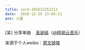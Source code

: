 ```yaml
---
title: card-201612252312
date:  2016-12-25 23:04:11
pos: 火星
---
```

[呆] 分享单曲<a  href="https://weibo.cn/sinaurl?u=http%3A%2F%2Fmusic.163.com%2Fshare%2F43018491%2F931099405" data-hide=""><span class='url-icon'><img style='width: 1rem;height: 1rem' src='https://h5.sinaimg.cn/upload/2015/09/25/3/timeline_card_small_web_default.png'></span><span class="surl-text">圣诞结</span></a>（<a href='/n/网易云音乐'>@网易云音乐</a>） 

来源于个人weibo：[原文链接](https://m.weibo.cn/status/EnNg50x5p?mblogid=EnNg50x5p)